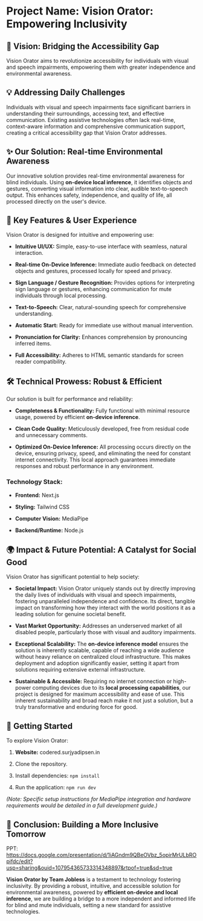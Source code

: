 # Project Name: Vision Orator: Empowering Inclusivity

## 🚀 Vision: Bridging the Accessibility Gap

Vision Orator aims to revolutionize accessibility for individuals with visual and speech impairments, empowering them with greater independence and environmental awareness.

## 💡 Addressing Daily Challenges

Individuals with visual and speech impairments face significant barriers in understanding their surroundings, accessing text, and effective communication. Existing assistive technologies often lack real-time, context-aware information and comprehensive communication support, creating a critical accessibility gap that Vision Orator addresses.

## ✨ Our Solution: Real-time Environmental Awareness

Our innovative solution provides real-time environmental awareness for blind individuals. Using **on-device local inference**, it identifies objects and gestures, converting visual information into clear, audible text-to-speech output. This enhances safety, independence, and quality of life, all processed directly on the user's device.

## 🌟 Key Features & User Experience

Vision Orator is designed for intuitive and empowering use:

* **Intuitive UI/UX:** Simple, easy-to-use interface with seamless, natural interaction.

* **Real-time On-Device Inference:** Immediate audio feedback on detected objects and gestures, processed locally for speed and privacy.

* **Sign Language / Gesture Recognition:** Provides options for interpreting sign language or gestures, enhancing communication for mute individuals through local processing.

* **Text-to-Speech:** Clear, natural-sounding speech for comprehensive understanding.

* **Automatic Start:** Ready for immediate use without manual intervention.

* **Pronunciation for Clarity:** Enhances comprehension by pronouncing inferred items.

* **Full Accessibility:** Adheres to HTML semantic standards for screen reader compatibility.

## 🛠️ Technical Prowess: Robust & Efficient

Our solution is built for performance and reliability:

* **Completeness & Functionality:** Fully functional with minimal resource usage, powered by efficient **on-device inference**.

* **Clean Code Quality:** Meticulously developed, free from residual code and unnecessary comments.

* **Optimized On-Device Inference:** All processing occurs directly on the device, ensuring privacy, speed, and eliminating the need for constant internet connectivity. This local approach guarantees immediate responses and robust performance in any environment.

### Technology Stack:

* **Frontend:** Next.js

* **Styling:** Tailwind CSS

* **Computer Vision:** MediaPipe

* **Backend/Runtime:** Node.js

## 🌍 Impact & Future Potential: A Catalyst for Social Good

Vision Orator has significant potential to help society:

* **Societal Impact:** Vision Orator uniquely stands out by directly improving the daily lives of individuals with visual and speech impairments, fostering unparalleled independence and confidence. Its direct, tangible impact on transforming how they interact with the world positions it as a leading solution for genuine societal benefit.

* **Vast Market Opportunity:** Addresses an underserved market of all disabled people, particularly those with visual and auditory impairments.

* **Exceptional Scalability:** The **on-device inference model** ensures the solution is inherently scalable, capable of reaching a wide audience without heavy reliance on centralized cloud infrastructure. This makes deployment and adoption significantly easier, setting it apart from solutions requiring extensive external infrastructure.

* **Sustainable & Accessible:** Requiring no internet connection or high-power computing devices due to its **local processing capabilities**, our project is designed for maximum accessibility and ease of use. This inherent sustainability and broad reach make it not just a solution, but a truly transformative and enduring force for good.

## 🚀 Getting Started

To explore Vision Orator:

1.  **Website:** codered.surjyadipsen.in

2.  Clone the repository.

3.  Install dependencies: `npm install`

4.  Run the application: `npm run dev`

*(Note: Specific setup instructions for MediaPipe integration and hardware requirements would be detailed in a full development guide.)*

## 🙏 Conclusion: Building a More Inclusive Tomorrow

PPT: https://docs.google.com/presentation/d/1iAGndm9QBeOVbz_5opirMrULbROpifdc/edit?usp=sharing&ouid=107954365733314348897&rtpof=true&sd=true

**Vision Orator by Team Jobless** is a testament to technology fostering inclusivity. By providing a robust, intuitive, and accessible solution for environmental awareness, powered by **efficient on-device and local inference**, we are building a bridge to a more independent and informed life for blind and mute individuals, setting a new standard for assistive technologies.